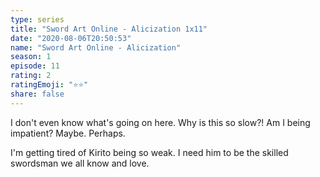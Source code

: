 ```yaml
---
type: series
title: "Sword Art Online - Alicization 1x11"
date: "2020-08-06T20:50:53"
name: "Sword Art Online - Alicization"
season: 1
episode: 11
rating: 2
ratingEmoji: "⭐️⭐️"
share: false
---
```


I don't even know what's going on here. Why is this so slow?! Am I being impatient? Maybe. Perhaps.

I'm getting tired of Kirito being so weak. I need him to be the skilled swordsman we all know and love.
